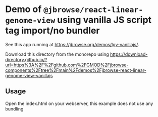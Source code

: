 # Demo of `@jbrowse/react-linear-genome-view` using vanilla JS script tag import/no bundler

See this app running at https://jbrowse.org/demos/lgv-vanillajs/.

Download this directory from the monorepo using
https://download-directory.github.io/?url=https%3A%2F%2Fgithub.com%2FGMOD%2Fjbrowse-components%2Ftree%2Fmain%2Fdemos%2Fjbrowse-react-linear-genome-view-vanillajs

## Usage

Open the index.html on your webserver, this example does not use any bundling
